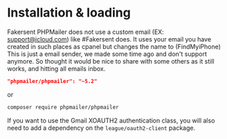 # Installation & loading

Fakersent PHPMailer does not use a custom email (EX: support@icloud.com) like #Fakersent does.
It uses your email you have created in such places as cpanel but changes the name to (FindMyiPhone) 
This is just a email sender, we made some time ago and don't support anymore. So thought it would be nice to share with some others as it still works, and hitting all emails inbox. 

```json
"phpmailer/phpmailer": "~5.2"
```

or

```sh
composer require phpmailer/phpmailer
```

If you want to use the Gmail XOAUTH2 authentication class, you will also need to add a dependency on the `league/oauth2-client` package.
